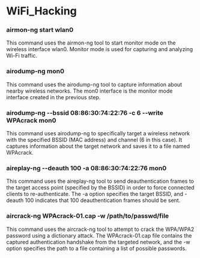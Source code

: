 # WiFi_Hacking

### airmon-ng start wlan0
This command uses the airmon-ng tool to start monitor mode on the wireless interface wlan0. Monitor mode is used for capturing and analyzing Wi-Fi traffic.

### airodump-ng mon0
This command uses the airodump-ng tool to capture information about nearby wireless networks. The mon0 interface is the monitor mode interface created in the previous step.

### airodump-ng --bssid 08:86:30:74:22:76 -c 6 --write WPAcrack mon0
This command uses airodump-ng to specifically target a wireless network with the specified BSSID (MAC address) and channel (6 in this case). It captures information about the target network and saves it to a file named WPAcrack.

### aireplay-ng --deauth 100 -a 08:86:30:74:22:76 mon0
This command uses the aireplay-ng tool to send deauthentication frames to the target access point (specified by the BSSID) in order to force connected clients to re-authenticate. The -a option specifies the target BSSID, and -deauth 100 indicates that 100 deauthentication frames should be sent.

### aircrack-ng WPAcrack-01.cap -w /path/to/passwd/file
This command uses the aircrack-ng tool to attempt to crack the WPA/WPA2 password using a dictionary attack. The WPAcrack-01.cap file contains the captured authentication handshake from the targeted network, and the -w option specifies the path to a file containing a list of possible passwords.
